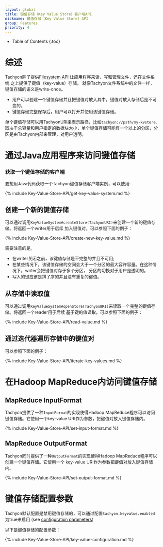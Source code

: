 ```yaml
---
layout: global
title: 键值存储（Key Value Store）客户端API
nickname: 键值存储（Key Value Store) API
group: Features
priority: 4
---
```


* Table of Contents
{:toc}

# 综述
Tachyon除了提供[Filesystem API](File-System-API.html) 让应用程序来读，写和管理文件，还在文件系统
之上提供了键值（key-value）存储。
就像Tachyon文件系统中的文件一样，键值存储的语义是write-once。

* 用户可以创建一个键值存储并且把键值对放入其中。键值对放入存储后是不可变的。 
* 键值存储完整保存后，用户可以打开并使用该键值存储。

单个键值存储可以用TachyonURI来表示路径，比如`tachyon://path/my-kvstore`.
取决于总容量和用户指定的数据块大小，单个键值存储可能有一个以上的分区，分区是由Tachyon内部来管理，对用户透明。

# 通过Java应用程序来访问键值存储

### 获取一个键值存储的客户端

要想用Java代码获取一个Tachyon键值存储客户端实例，可以使用:

{% include Key-Value-Store-API/get-key-value-system.md %}

## 创建一个新的键值存储

可以通过调用`KeyValueSystem#createStore(TachyonURI)`来创建一个新的键值存储。将返回一个writer用于后续
加入键值对。可以参照下面的例子：

{% include Key-Value-Store-API/create-new-key-value.md %}

需要注意的是, 

* 在writer关闭之前，该键值存储是不完整的并且不可用;
* 在某些情况下，该键值存储的空间会大于一个分区的最大容许容量。在这种情况下，writer会把键值对存于多个分区，
分区的切换对于用户是透明的。
* 写入的键应该是排了序的并且没有重复的键值。

## 从存储中读取值

可以通过调用`KeyValueSystem#openStore(TachyonURI)`来读取一个完整的键值存储。将返回一个reader用于后续
基于键的值读取。可以参照下面的例子：

{% include Key-Value-Store-API/read-value.md %}

## 通过迭代器遍历存储中的键值对

可以参照下面的例子：

{% include Key-Value-Store-API/iterate-key-values.md %}

# 在Hadoop MapReduce内访问键值存储
 
## MapReduce InputFormat

Tachyon提供了一种`InputFormat`的实现使得Hadoop MapReduce程序可以访问键值存储。它使用一个key-value 
URI作为参数，把键值对放入键值存储内。
 
{% include Key-Value-Store-API/set-input-format.md %}


## MapReduce OutputFormat
Tachyon同时提供了一种`OutputFormat`的实现使得Hadoop MapReduce程序可以创建一个键值存储。它使用一个
key-value URI作为参数把键值对放入键值存储内。
 
{% include Key-Value-Store-API/set-output-format.md %}

# 键值存储配置参数

Tachyon默认配置是禁用键值存储的，可以通过配置`tachyon.keyvalue.enabled`为true来启用 (see 
[configuration parameters](Configuration-Settings.html))

以下是键值存储的配置参数：

{% include Key-Value-Store-API/key-value-configuration.md %}